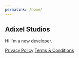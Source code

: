 ```yaml
---
permalink: /home/
---
```


## Adixel Studios

Hi i'm a new developer.

[Privacy Policy](https://adixelstudios.github.io/PrivacyPolicy/)           [Terms & Conditions](https://adixelstudios.github.io/Terms&Conditions/)

